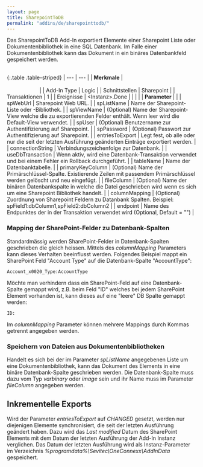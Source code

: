 ```yaml
---
layout: page
title: SharepointToDB
permalink: "addins/de/sharepointtodb/"
---
```


Das SharepointToDB Add-In exportiert Elemente einer Sharepoint Liste oder Dokumentenbibliothek in eine SQL Datenbank. Im Falle einer Dokumentenbibliothek kann das Dokument in ein binäres Datenbankfeld gespeichert werden.<br /><br />

{:.table .table-striped}
| --- | --- |
| __Merkmale__ | &nbsp;&nbsp;&nbsp;&nbsp;&nbsp;&nbsp;&nbsp;&nbsp;&nbsp;&nbsp;&nbsp;&nbsp;&nbsp;&nbsp;&nbsp;&nbsp;&nbsp;&nbsp;&nbsp;&nbsp;&nbsp;&nbsp;&nbsp;&nbsp;&nbsp;&nbsp;&nbsp;&nbsp;&nbsp;&nbsp;&nbsp;&nbsp;&nbsp;&nbsp;&nbsp;&nbsp;&nbsp;&nbsp;&nbsp;&nbsp;&nbsp;&nbsp;&nbsp;&nbsp;&nbsp;&nbsp;&nbsp;&nbsp;&nbsp;&nbsp;&nbsp;&nbsp;&nbsp;&nbsp;&nbsp;&nbsp;&nbsp;&nbsp;&nbsp;&nbsp;&nbsp;&nbsp;&nbsp;&nbsp;&nbsp;&nbsp;&nbsp;&nbsp;&nbsp;&nbsp;&nbsp;&nbsp;&nbsp;&nbsp;&nbsp;&nbsp;&nbsp;&nbsp;&nbsp;&nbsp;&nbsp;&nbsp;&nbsp;&nbsp;&nbsp;&nbsp;&nbsp;&nbsp;&nbsp;&nbsp;&nbsp;&nbsp;&nbsp;&nbsp;&nbsp;&nbsp;&nbsp;&nbsp;&nbsp;&nbsp;&nbsp;&nbsp;&nbsp;&nbsp;&nbsp;&nbsp;&nbsp;&nbsp;&nbsp;&nbsp;&nbsp;&nbsp;&nbsp;&nbsp;&nbsp;&nbsp;&nbsp;&nbsp;&nbsp;&nbsp;&nbsp;&nbsp;&nbsp;&nbsp;&nbsp;&nbsp;&nbsp;&nbsp;&nbsp;&nbsp;&nbsp;&nbsp;&nbsp;&nbsp;&nbsp;&nbsp;&nbsp;&nbsp;&nbsp;&nbsp;&nbsp;&nbsp;&nbsp;&nbsp;&nbsp;&nbsp;&nbsp;&nbsp;&nbsp; |
| Add-In Type | Logic |
| Schnittstellen | Sharepoint |
| Transaktionen | 1 |
| Ereignisse | &lt;Instanz&gt;.Done |
| | |
| __Parameter__ | |
| spWebUrl | Sharepoint Web URL. |
| spListName | Name der Sharepoint-Liste oder -Bibliothek. |
| spViewName | (Optional) Name der Sharepoint-View welche die zu exportierenden Felder enthält. Wenn leer wird die Default-View verwendet. |
| spUser | (Optional) Benutzername zur Authentifizierung auf Sharepoint. |
| spPassword | (Optional) Passwort zur Authentifizierung auf Sharepoint. |
| entriesToExport | Legt fest, ob alle oder nur die seit der letzten Ausführung geänderten Einträge exportiert werden. |
| connectionString | Verbindungszeichenfolge zur Datenbank. |
| useDbTransaction | Wenn aktiv, wird eine Datenbank-Transaktion verwendet und bei einem Fehler ein Rollback durchgeführt. |
| tableName | Name der Datenbanktabelle. |
| primaryKeyColumn | (Optional) Name der Primärschlüssel-Spalte. Existierende Zeilen mit passendem Primärschlüssel werden gelöscht und neu eingefügt. |
| fileColumn | (Optional) Name der binären Datenbankspalte in welche die Datei geschrieben wird wenn es sich um eine Sharepoint Bibliothek handelt. |
| columnMapping | (Optional) Zuordnung von Sharepoint Feldern zu Datanbank Spalten. Beispiel: spField1:dbColumn1,spField2:dbColumn2 |
| endpoint | Name des Endpunktes der in der Transaktion verwendet wird (Optional, Default = "") |


### Mapping der SharePoint-Felder zu Datenbank-Spalten

Standardmässig werden SharePoint-Felder in Datenbank-Spalten geschrieben die gleich heissen. Mittels des *columnMapping* Parameters kann dieses Verhalten beeinflusst werden. Folgendes Beispiel mappt ein SharePoint Feld "Account Type" auf die Datenbank-Spalte "AccountType":

```
Account_x0020_Type:AccountType
```

Möchte man verhindern dass ein SharePoint-Feld auf eine Datenbank-Spalte gemappt wird, z.B. beim Feld "ID" welches bei jedem SharePoint Element vorhanden ist, kann dieses auf eine "leere" DB Spalte gemappt werden:

```
ID:
```

Im *columnMapping* Parameter können mehrere Mappings durch Kommas getrennt angegeben werden.

### Speichern von Dateien aus Dokumentenbibliotheken

Handelt es sich bei der im Parameter *spListName* angegebenen Liste um eine Dokumentenbibliothek, kann das Dokument des Elements in eine binäre Datenbank-Spalte geschrieben werden. Die Datenbank-Spalte muss dazu vom Typ *varbinary* oder *image* sein und ihr Name muss im Parameter *fileColumn* angegeben werden.

## Inkrementelle Exports

Wird der Parameter *entriesToExport* auf *CHANGED* gesetzt, werden nur diejenigen Elemente synchronisiert, die seit der letzten Ausführung geändert haben. Dazu wird das *Last modified* Datum des SharePoint Elements mit dem Datum der letzten Ausführung der Add-In Instanz verglichen. Das Datum der letzten Ausführung wird als Instanz-Parameter im Verzeichnis *%programdata%\Sevitec\OneConnexx\AddInData* gespeichert.
